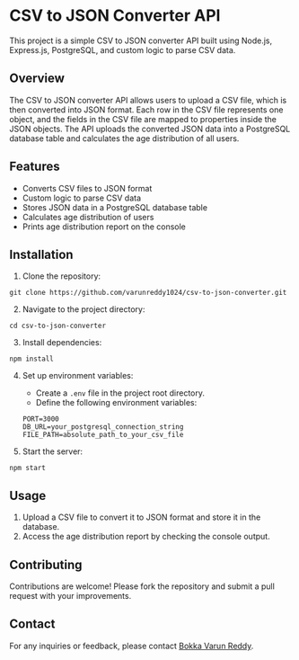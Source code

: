 # CSV to JSON Converter API

This project is a simple CSV to JSON converter API built using Node.js, Express.js, PostgreSQL, and custom logic to parse CSV data.

## Overview

The CSV to JSON converter API allows users to upload a CSV file, which is then converted into JSON format. Each row in the CSV file represents one object, and the fields in the CSV file are mapped to properties inside the JSON objects. The API uploads the converted JSON data into a PostgreSQL database table and calculates the age distribution of all users.

## Features

- Converts CSV files to JSON format
- Custom logic to parse CSV data
- Stores JSON data in a PostgreSQL database table
- Calculates age distribution of users
- Prints age distribution report on the console

## Installation

1. Clone the repository:

```
git clone https://github.com/varunreddy1024/csv-to-json-converter.git
```

2. Navigate to the project directory:

```
cd csv-to-json-converter
```

3. Install dependencies:

```
npm install
```

4. Set up environment variables:

   - Create a `.env` file in the project root directory.
   - Define the following environment variables:

   ```
   PORT=3000
   DB_URL=your_postgresql_connection_string
   FILE_PATH=absolute_path_to_your_csv_file
   ```

5. Start the server:

```
npm start
```

## Usage

1. Upload a CSV file to convert it to JSON format and store it in the database.
2. Access the age distribution report by checking the console output.

## Contributing

Contributions are welcome! Please fork the repository and submit a pull request with your improvements.

## Contact

For any inquiries or feedback, please contact [Bokka Varun Reddy](mailto:bkkvarun24@gmail.com).
